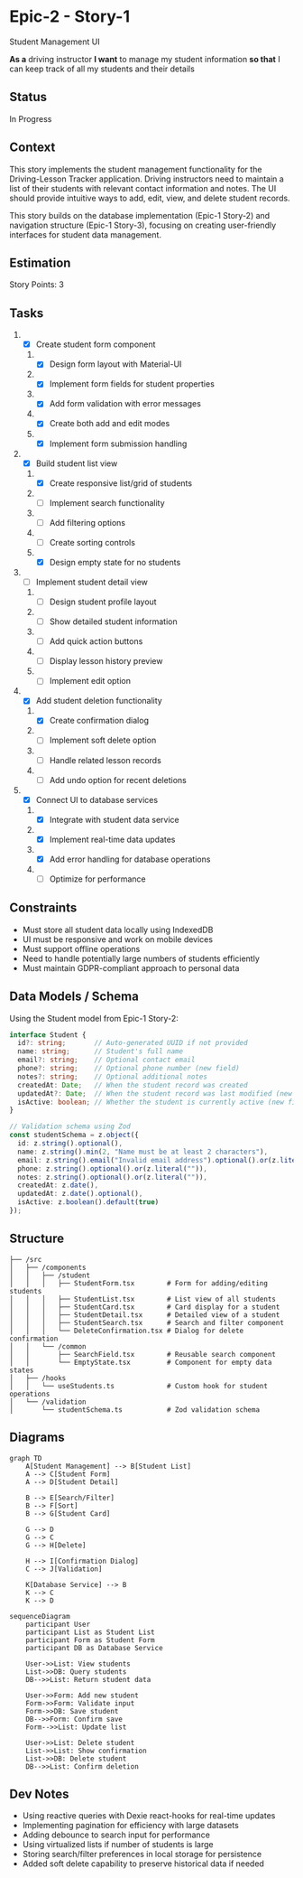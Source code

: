 # Epic-2 - Story-1

Student Management UI

**As a** driving instructor
**I want** to manage my student information
**so that** I can keep track of all my students and their details

## Status

In Progress

## Context

This story implements the student management functionality for the Driving-Lesson Tracker application. Driving instructors need to maintain a list of their students with relevant contact information and notes. The UI should provide intuitive ways to add, edit, view, and delete student records.

This story builds on the database implementation (Epic-1 Story-2) and navigation structure (Epic-1 Story-3), focusing on creating user-friendly interfaces for student data management.

## Estimation

Story Points: 3

## Tasks

1. - [x] Create student form component
   1. - [x] Design form layout with Material-UI
   2. - [x] Implement form fields for student properties
   3. - [x] Add form validation with error messages
   4. - [x] Create both add and edit modes
   5. - [x] Implement form submission handling

2. - [x] Build student list view
   1. - [x] Create responsive list/grid of students
   2. - [ ] Implement search functionality
   3. - [ ] Add filtering options
   4. - [ ] Create sorting controls
   5. - [x] Design empty state for no students

3. - [ ] Implement student detail view
   1. - [ ] Design student profile layout
   2. - [ ] Show detailed student information
   3. - [ ] Add quick action buttons
   4. - [ ] Display lesson history preview
   5. - [ ] Implement edit option

4. - [x] Add student deletion functionality
   1. - [x] Create confirmation dialog
   2. - [ ] Implement soft delete option
   3. - [ ] Handle related lesson records
   4. - [ ] Add undo option for recent deletions

5. - [x] Connect UI to database services
   1. - [x] Integrate with student data service
   2. - [x] Implement real-time data updates
   3. - [x] Add error handling for database operations
   4. - [ ] Optimize for performance

## Constraints

- Must store all student data locally using IndexedDB
- UI must be responsive and work on mobile devices
- Must support offline operations
- Need to handle potentially large numbers of students efficiently
- Must maintain GDPR-compliant approach to personal data

## Data Models / Schema

Using the Student model from Epic-1 Story-2:

```typescript
interface Student {
  id?: string;       // Auto-generated UUID if not provided
  name: string;      // Student's full name
  email?: string;    // Optional contact email
  phone?: string;    // Optional phone number (new field)
  notes?: string;    // Optional additional notes
  createdAt: Date;   // When the student record was created
  updatedAt?: Date;  // When the student record was last modified (new field)
  isActive: boolean; // Whether the student is currently active (new field)
}

// Validation schema using Zod
const studentSchema = z.object({
  id: z.string().optional(),
  name: z.string().min(2, "Name must be at least 2 characters"),
  email: z.string().email("Invalid email address").optional().or(z.literal("")),
  phone: z.string().optional().or(z.literal("")),
  notes: z.string().optional().or(z.literal("")),
  createdAt: z.date(),
  updatedAt: z.date().optional(),
  isActive: z.boolean().default(true)
});
```

## Structure

```
├── /src
│   ├── /components
│   │   ├── /student
│   │   │   ├── StudentForm.tsx        # Form for adding/editing students
│   │   │   ├── StudentList.tsx        # List view of all students
│   │   │   ├── StudentCard.tsx        # Card display for a student
│   │   │   ├── StudentDetail.tsx      # Detailed view of a student
│   │   │   ├── StudentSearch.tsx      # Search and filter component
│   │   │   └── DeleteConfirmation.tsx # Dialog for delete confirmation
│   │   └── /common
│   │       ├── SearchField.tsx        # Reusable search component
│   │       └── EmptyState.tsx         # Component for empty data states
│   ├── /hooks
│   │   └── useStudents.ts             # Custom hook for student operations
│   └── /validation
│       └── studentSchema.ts           # Zod validation schema
```

## Diagrams

```mermaid
graph TD
    A[Student Management] --> B[Student List]
    A --> C[Student Form]
    A --> D[Student Detail]
    
    B --> E[Search/Filter]
    B --> F[Sort]
    B --> G[Student Card]
    
    G --> D
    G --> C
    G --> H[Delete]
    
    H --> I[Confirmation Dialog]
    C --> J[Validation]
    
    K[Database Service] --> B
    K --> C
    K --> D
```

```mermaid
sequenceDiagram
    participant User
    participant List as Student List
    participant Form as Student Form
    participant DB as Database Service
    
    User->>List: View students
    List->>DB: Query students
    DB-->>List: Return student data
    
    User->>Form: Add new student
    Form->>Form: Validate input
    Form->>DB: Save student
    DB-->>Form: Confirm save
    Form-->>List: Update list
    
    User->>List: Delete student
    List->>List: Show confirmation
    List->>DB: Delete student
    DB-->>List: Confirm deletion
```

## Dev Notes

- Using reactive queries with Dexie react-hooks for real-time updates
- Implementing pagination for efficiency with large datasets
- Adding debounce to search input for performance
- Using virtualized lists if number of students is large
- Storing search/filter preferences in local storage for persistence
- Added soft delete capability to preserve historical data if needed 